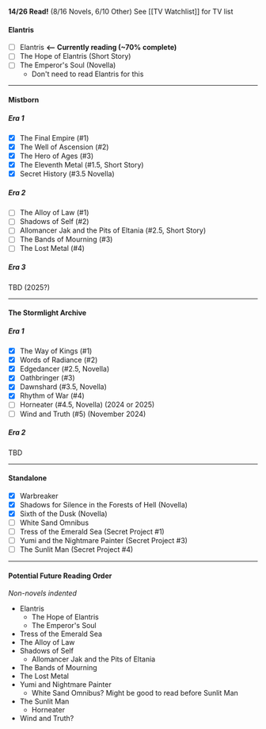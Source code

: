 **14/26 Read!** (8/16 Novels, 6/10 Other)
See [[TV Watchlist]] for TV list
#### Elantris
- [ ] Elantris **<-- Currently reading (~70% complete)**
- [ ] The Hope of Elantris (Short Story)
- [ ] The Emperor's Soul (Novella)
	- Don't need to read Elantris for this

---
#### Mistborn
##### Era 1
- [x] The Final Empire (#1)
- [x] The Well of Ascension (#2)
- [x] The Hero of Ages (#3)
- [x] The Eleventh Metal (#1.5, Short Story)
- [x] Secret History (#3.5 Novella)
##### Era 2
- [ ] The Alloy of Law (#1)
- [ ] Shadows of Self (#2)
- [ ] Allomancer Jak and the Pits of Eltania (#2.5, Short Story)
- [ ] The Bands of Mourning (#3)
- [ ] The Lost Metal (#4)
##### Era 3
TBD (2025?)

----
#### The Stormlight Archive
##### Era 1
- [x] The Way of Kings (#1)
- [x] Words of Radiance (#2)
- [x] Edgedancer (#2.5, Novella)
- [x] Oathbringer (#3)
- [x] Dawnshard (#3.5, Novella)
- [x] Rhythm of War (#4)
- [ ] Horneater (#4.5, Novella) (2024 or 2025)
- [ ] Wind and Truth (#5) (November 2024)

##### Era 2
TBD

----
#### Standalone
- [x] Warbreaker
- [x] Shadows for Silence in the Forests of Hell (Novella)
- [x] Sixth of the Dusk (Novella)
- [ ] White Sand Omnibus
- [ ] Tress of the Emerald Sea (Secret Project #1)
- [ ] Yumi and the Nightmare Painter (Secret Project #3)
- [ ] The Sunlit Man (Secret Project #4)

----

#### Potential Future Reading Order
*Non-novels indented*
- Elantris
	- The Hope of Elantris
	- The Emperor's Soul
- Tress of the Emerald Sea
- The Alloy of Law
- Shadows of Self
	- Allomancer Jak and the Pits of Eltania
- The Bands of Mourning
- The Lost Metal
- Yumi and Nightmare Painter
	- White Sand Omnibus? Might be good to read before Sunlit Man
- The Sunlit Man
	- Horneater
- Wind and Truth?

